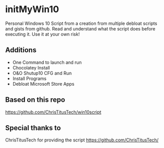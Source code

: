 # initMyWin10
Personal Windows 10 Script from a creation from multiple debloat scripts and gists from github.
Read and understand what the script does before executing it. Use it at your own risk!

## Additions

- One Command to launch and run
- Chocolatey Install
- O&O Shutup10 CFG and Run
- Install Programs
- Debloat Microsoft Store Apps

## Based on this repo
https://github.com/ChrisTitusTech/win10script

## Special thanks to 
ChrisTitusTech for providing the script https://github.com/ChrisTitusTech/

